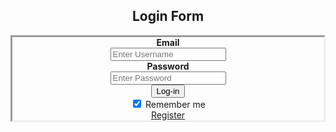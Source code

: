 <html>

<head>
	<title>
		Log-in
	</title>
</head>
<style>
form {
    border-style:inset;;
}

input[type=text], input[type=password] {
    width: 50%;
    padding: 12px 20px;
    margin: 8px 0;
    display: inline-block;
    border: 1px solid #ccc;
    box-sizing: border-box;
}

button {
    background-color: #4CAF50;
    color: white;
    padding: 14px 20px;
    margin: 8px 0;
    border: none;
    cursor: pointer;
    width: 25%;
}

.container {
    padding: 16px;
}
</style>
<body>
<div id="id01"></div>
<script src="http://ajax.googleapis.com/ajax/libs/angularjs/1.4.8/angular.min.js"></script>
<script src="https://ajax.googleapis.com/ajax/libs/jquery/1.12.4/jquery.min.js"></script>
<script type="text/javascript">

</script>
<center><h2>Login Form</h2>

<form action="action_page.php">
  

  <div class="container">
    <label><b>Email</b></label>
    <br>
    <input type="text" placeholder="Enter Username" name="uname" required>
    <br>
    <label><b>Password</b></label>
    <br>
    <input type="password" placeholder="Enter Password" name="psw" required>
    <br>   
    <button type="submit" >Log-in</button>
    <br>
    <input type="checkbox" checked="checked"> Remember me
    <br>
    <a href="file:///C:/Users/Vernom/Desktop/Log-in%20And%20Registration%20FOrm/Registration.html">Register</a>
  </div></center>

 
</form>
</body>
</html>
